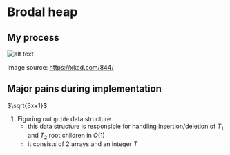 # Brodal heap

## My process
![alt text](https://xkcd.com/comics/good_code.png)

Image source: https://xkcd.com/844/

## Major pains during implementation

$\sqrt{3x+1}$
1. Figuring out `guide` data structure
   - this data structure is responsible for handling insertion/deletion of $T_{1}$ and $T_{2}$ root children in $O(1)$
   - it consists of 2 arrays and an integer $T$
